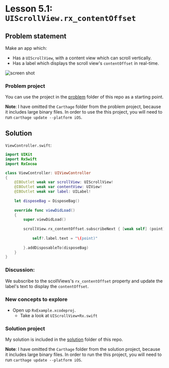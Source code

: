 # Lesson 5.1: `UIScrollView.rx_contentOffset`

## Problem statement

Make an app which:

* Has a `UIScrollView`, with a content view which can scroll vertically.
* Has a label which displays the scroll view's `contentOffset` in real-time.

![screen shot](https://raw.githubusercontent.com/pepaslabs/LearningRxSwift/master/lesson5.1_uiscrollview_rxcontentOffset/.media/Screen%20Shot%202015-11-28%20at%209.11.56%20PM.png)

### Problem project

You can use the project in the [problem](problem) folder of this repo as a starting point.

**Note**: I have omitted the `Carthage` folder from the problem project, because it includes large binary files.  In order to use the this project, you will need to run `carthage update --platform iOS`.

## Solution

`ViewController.swift`:

```swift
import UIKit
import RxSwift
import RxCocoa

class ViewController: UIViewController
{
    @IBOutlet weak var scrollView: UIScrollView!
    @IBOutlet weak var contentView: UIView!
    @IBOutlet weak var label: UILabel!
    
    let disposeBag = DisposeBag()
    
    override func viewDidLoad()
    {
        super.viewDidLoad()
        
        scrollView.rx_contentOffset.subscribeNext { [weak self] (point) -> Void in
            
            self?.label.text = "\(point)"
            
        }.addDisposableTo(disposeBag)
    }
}
```

### Discussion:

We subscribe to the scollViews's `rx_contentOffset` property and update the label's text to display the `contentOffset`.

### New concepts to explore

* Open up `RxExample.xcodeproj`.
  * Take a look at `UIScrollView+Rx.swift`

### Solution project

My solution is included in the [solution](solution) folder of this repo.

**Note**: I have omitted the `Carthage` folder from the solution project, because it includes large binary files.  In order to run the this project, you will need to run `carthage update --platform iOS`.

